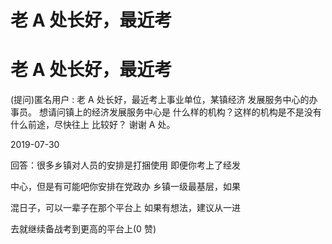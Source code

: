 # 老 A 处长好，最近考

# 老 A 处长好，最近考

(提问)匿名用户 : 老 A 处长好，最近考上事业单位，某镇经济 发展服务中心的办事员。 想请问镇上的经济发展服务中心是 什么样的机构？这样的机构是不是没有什么前途，尽快往上 比较好？ 谢谢 A 处。

2019-07-30

回答：很多乡镇对人员的安排是打捆使用 即便你考上了经发

中心，但是有可能吧你安排在党政办 乡镇一级最基层，如果

混日子，可以一辈子在那个平台上 如果有想法，建议从一进

去就继续备战考到更高的平台上(0 赞)